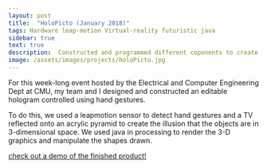```yaml
---
layout: post
title:  "HoloPicto (January 2018)"
tags: Hardware leap-motion Virtual-reality futuristic java
sidebar: true
text: true
description:  Constructed and programmed different coponents to create an illusion of a hologram
image: /assets/images/projects/holoPicto.jpg
---
```

For this week-long event hosted by the Electrical and Computer Engineering Dept at CMU, my team and I designed and constructed an editable hologram controlled using hand gestures.  

To do this, we used a leapmotion sensor to detect hand gestures and a TV reflected onto an acrylic pyramid to create the illusion that the objects are in 3-dimensional space. We used java in processing to render the 3-D graphics and manipulate the shapes drawn.  

[check out a demo of the finished product!](https://drive.google.com/file/d/1kvz1S8ZBYc6qpmtoWZWh7aVTC2RGijro/view?usp=sharing)
